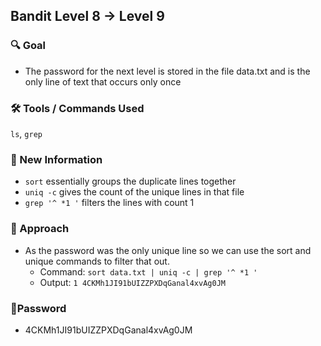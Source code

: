 ## Bandit Level 8 → Level 9

### 🔍 Goal
- The password for the next level is stored in the file data.txt and is the only line of text that occurs only once

### 🛠️ Tools / Commands Used
`ls`, `grep`

### 🔬 New Information
- `sort` essentially groups the duplicate lines together
- `uniq -c` gives the count of the unique lines in that file
- `grep '^ *1 '` filters the lines with count 1

### 🧭 Approach
-  As the password was the only unique line so we can use the sort and unique commands to filter that out.
    - Command:  `sort data.txt | uniq -c | grep '^ *1 '`
    - Output: `1 4CKMh1JI91bUIZZPXDqGanal4xvAg0JM`

### 🔑Password
 - 4CKMh1JI91bUIZZPXDqGanal4xvAg0JM
